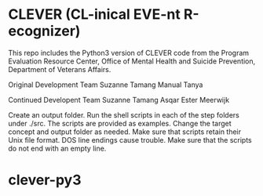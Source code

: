 # CLEVER (CL-inical EVE-nt R-ecognizer)

This repo includes the Python3 version of CLEVER code from the Program Evaluation Resource Center, Office of Mental Health and Suicide Prevention, Department of Veterans Affairs.

Original Development Team
Suzanne Tamang
Manual 
Tanya

Continued Developent Team
Suzanne Tamang
Asqar 
Ester Meerwijk

Create an output folder.
Run the shell scripts in each of the step folders under ./src. The scripts are provided as examples. 
Change the target concept and output folder as needed. 
Make sure that scripts retain their Unix file format. DOS line endings cause trouble.
Make sure that the scripts do not end with an empty line.
# clever-py3
